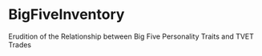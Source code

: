 # BigFiveInventory
Erudition of the Relationship between Big Five Personality Traits and TVET Trades

